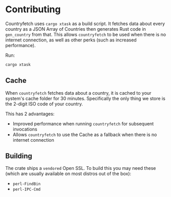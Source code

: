 # Contributing

Countryfetch uses `cargo xtask` as a build script. It fetches data about every country as a JSON Array of Countries then generates Rust code in `gen_country` from that. This allows `countryfetch` to be used when there is no internet connection, as well as other perks (such as increased performance).

Run:

```sh
cargo xtask
```

## Cache

When `countryfetch` fetches data about a country, it is cached to your system's cache folder for 30 minutes. Specifically the only thing we store is the 2-digit ISO code of your country.

This has 2 advantages:

- Improved performance when running `countryfetch` for subsequent invocations
- Allows `countryfetch` to use the Cache as a fallback when there is no internet connection

## Building

The crate ships a `vendored` Open SSL. To build this you may need these (which are usually available on most distros out of the box):

- `perl-FindBin`
- `perl-IPC-Cmd`
